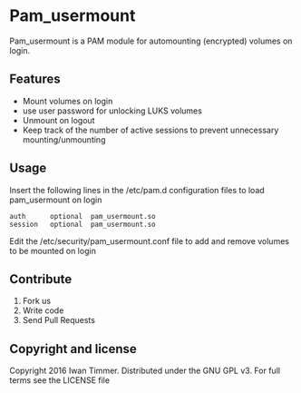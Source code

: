 # Pam_usermount

Pam_usermount is a PAM module for automounting (encrypted) volumes on login.

## Features

* Mount volumes on login
* use user password for unlocking LUKS volumes
* Unmount on logout
* Keep track of the number of active sessions to prevent unnecessary mounting/unmounting

## Usage

Insert the following lines in the /etc/pam.d configuration files to load pam_usermount on login

```
auth      optional  pam_usermount.so
session   optional  pam_usermount.so
```

Edit the /etc/security/pam_usermount.conf file to add and remove volumes to be mounted on login

## Contribute

1. Fork us
2. Write code
3. Send Pull Requests

## Copyright and license
Copyright 2016 Iwan Timmer. Distributed under the GNU GPL v3. For full terms see the LICENSE file
